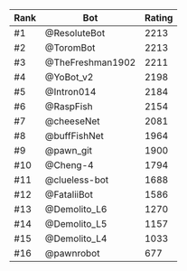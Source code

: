 Rank|Bot|Rating
---|---|---
#1|@ResoluteBot|2213
#2|@ToromBot|2213
#3|@TheFreshman1902|2211
#4|@YoBot_v2|2198
#5|@Intron014|2184
#6|@RaspFish|2154
#7|@cheeseNet|2081
#8|@buffFishNet|1964
#9|@pawn_git|1900
#10|@Cheng-4|1794
#11|@clueless-bot|1688
#12|@FataliiBot|1586
#13|@Demolito_L6|1270
#14|@Demolito_L5|1157
#15|@Demolito_L4|1033
#16|@pawnrobot|677
